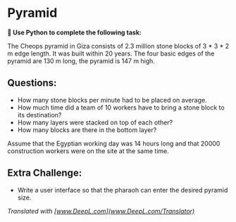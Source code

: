 
# Pyramid

**🎯 Use Python to complete the following task:**

The Cheops pyramid in Giza consists of 2.3 million stone blocks of 3 * 3 * 2 m edge length.
It was built within 20 years. The four basic edges of the pyramid are 130 m long, the pyramid is 147 m high.

## Questions:

* How many stone blocks per minute had to be placed on average.
* How much time did a team of 10 workers have to bring a stone block to its destination?
* How many layers were stacked on top of each other?
* How many blocks are there in the bottom layer?

Assume that the Egyptian working day was 14 hours long and that 20000 construction workers were on the site at the same time.

## Extra Challenge:

* Write a user interface so that the pharaoh can enter the desired pyramid size.


*Translated with [www.DeepL.com](www.DeepL.com/Translator)*
